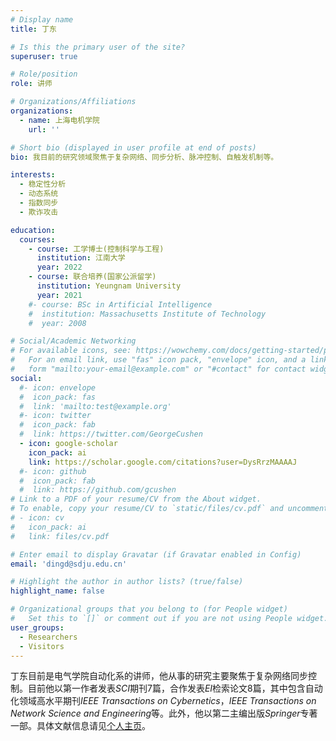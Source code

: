 ```yaml
---
# Display name
title: 丁东

# Is this the primary user of the site?
superuser: true

# Role/position
role: 讲师

# Organizations/Affiliations
organizations:
  - name: 上海电机学院
    url: ''

# Short bio (displayed in user profile at end of posts)
bio: 我目前的研究领域聚焦于复杂网络、同步分析、脉冲控制、自触发机制等。

interests:
  - 稳定性分析
  - 动态系统
  - 指数同步
  - 欺诈攻击

education:
  courses:
    - course: 工学博士(控制科学与工程)
      institution: 江南大学
      year: 2022
    - course: 联合培养(国家公派留学)
      institution: Yeungnam University
      year: 2021
    #- course: BSc in Artificial Intelligence
    #  institution: Massachusetts Institute of Technology
    #  year: 2008

# Social/Academic Networking
# For available icons, see: https://wowchemy.com/docs/getting-started/page-builder/#icons
#   For an email link, use "fas" icon pack, "envelope" icon, and a link in the
#   form "mailto:your-email@example.com" or "#contact" for contact widget.
social:
  #- icon: envelope
  #  icon_pack: fas
  #  link: 'mailto:test@example.org'
  #- icon: twitter
  #  icon_pack: fab
  #  link: https://twitter.com/GeorgeCushen
  - icon: google-scholar
    icon_pack: ai
    link: https://scholar.google.com/citations?user=DysRrzMAAAAJ
  #- icon: github
  #  icon_pack: fab
  #  link: https://github.com/gcushen
# Link to a PDF of your resume/CV from the About widget.
# To enable, copy your resume/CV to `static/files/cv.pdf` and uncomment the lines below.
# - icon: cv
#   icon_pack: ai
#   link: files/cv.pdf

# Enter email to display Gravatar (if Gravatar enabled in Config)
email: 'dingd@sdju.edu.cn'

# Highlight the author in author lists? (true/false)
highlight_name: false

# Organizational groups that you belong to (for People widget)
#   Set this to `[]` or comment out if you are not using People widget.
user_groups:
  - Researchers
  - Visitors
---
```


丁东目前是电气学院自动化系的讲师，他从事的研究主要聚焦于复杂网络同步控制。目前他以第一作者发表*SCI*期刊7篇，合作发表*EI*检索论文8篇，其中包含自动化领域高水平期刊*IEEE Transactions on Cybernetics*，*IEEE Transactions on Network Science and Engineering*等。此外，他以第二主编出版*Springer*专著一部。具体文献信息请见[个人主页](https://wudidingdong.github.io)。